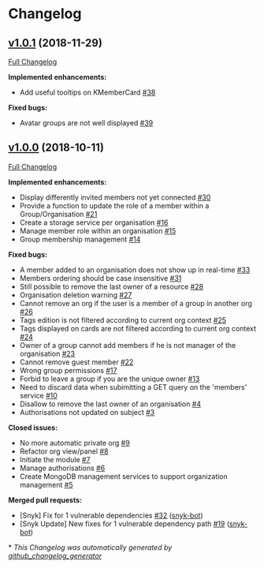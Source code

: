 # Changelog

## [v1.0.1](https://github.com/kalisio/kTeam/tree/v1.0.1) (2018-11-29)

[Full Changelog](https://github.com/kalisio/kTeam/compare/v1.0.0...v1.0.1)

**Implemented enhancements:**

- Add useful tooltips on KMemberCard [\#38](https://github.com/kalisio/kTeam/issues/38)

**Fixed bugs:**

- Avatar groups are not well displayed [\#39](https://github.com/kalisio/kTeam/issues/39)

## [v1.0.0](https://github.com/kalisio/kTeam/tree/v1.0.0) (2018-10-11)

[Full Changelog](https://github.com/kalisio/kTeam/compare/0b2e6c804d1a09c790daa59bd147129c6035f1f8...v1.0.0)

**Implemented enhancements:**

- Display differently invited members not yet connected [\#30](https://github.com/kalisio/kTeam/issues/30)
- Provide a function to update the role of a member within a Group/Organisation [\#21](https://github.com/kalisio/kTeam/issues/21)
- Create a storage service per organisation [\#16](https://github.com/kalisio/kTeam/issues/16)
- Manage member role within an organisation [\#15](https://github.com/kalisio/kTeam/issues/15)
- Group membership management  [\#14](https://github.com/kalisio/kTeam/issues/14)

**Fixed bugs:**

- A member added to an organisation does not show up in real-time [\#33](https://github.com/kalisio/kTeam/issues/33)
- Members ordering should be case insensitive [\#31](https://github.com/kalisio/kTeam/issues/31)
- Still possible to remove the last owner of a resource [\#28](https://github.com/kalisio/kTeam/issues/28)
- Organisation deletion warning [\#27](https://github.com/kalisio/kTeam/issues/27)
- Cannot remove an org if the user is a member of a group in another org [\#26](https://github.com/kalisio/kTeam/issues/26)
- Tags edition is not filtered according to current org context [\#25](https://github.com/kalisio/kTeam/issues/25)
- Tags displayed on cards are not filtered according to current org context [\#24](https://github.com/kalisio/kTeam/issues/24)
- Owner of a group cannot add members if he is not manager of the organisation [\#23](https://github.com/kalisio/kTeam/issues/23)
- Cannot remove guest member [\#22](https://github.com/kalisio/kTeam/issues/22)
- Wrong group permissions [\#17](https://github.com/kalisio/kTeam/issues/17)
- Forbid to leave a group if you are the unique owner [\#13](https://github.com/kalisio/kTeam/issues/13)
- Need to discard data when subimitting a GET query on the 'members' service [\#10](https://github.com/kalisio/kTeam/issues/10)
- Disallow to remove the last owner of an organisation [\#4](https://github.com/kalisio/kTeam/issues/4)
- Authorisations not updated on subject [\#3](https://github.com/kalisio/kTeam/issues/3)

**Closed issues:**

- No more automatic private org [\#9](https://github.com/kalisio/kTeam/issues/9)
- Refactor org view/panel [\#8](https://github.com/kalisio/kTeam/issues/8)
- Initiate the module [\#7](https://github.com/kalisio/kTeam/issues/7)
- Manage authorisations [\#6](https://github.com/kalisio/kTeam/issues/6)
- Create MongoDB management services to support organization management [\#5](https://github.com/kalisio/kTeam/issues/5)

**Merged pull requests:**

- \[Snyk\] Fix for 1 vulnerable dependencies [\#32](https://github.com/kalisio/kTeam/pull/32) ([snyk-bot](https://github.com/snyk-bot))
- \[Snyk Update\] New fixes for 1 vulnerable dependency path [\#19](https://github.com/kalisio/kTeam/pull/19) ([snyk-bot](https://github.com/snyk-bot))



\* *This Changelog was automatically generated by [github_changelog_generator](https://github.com/skywinder/Github-Changelog-Generator)*